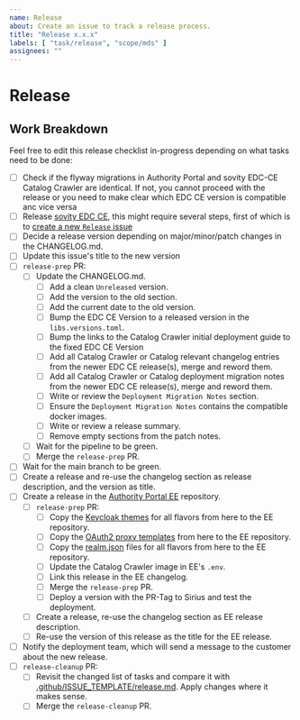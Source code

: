 ```yaml
---
name: Release
about: Create an issue to track a release process.
title: "Release x.x.x"
labels: [ "task/release", "scope/mds" ]
assignees: ""
---
```


# Release

## Work Breakdown

Feel free to edit this release checklist in-progress depending on what tasks need to be done:

- [ ] Check if the flyway migrations in Authority Portal and sovity EDC-CE Catalog Crawler are identical. If not, you cannot proceed with the release or you need to make clear which EDC CE version is compatible anc vice versa
- [ ] Release [sovity EDC CE](https://github.com/sovity/edc-ce), this might require several steps, first of which is
  to [create a new `Release` issue](https://github.com/sovity/edc-ce/issues/new/choose)
- [ ] Decide a release version depending on major/minor/patch changes in the CHANGELOG.md.
- [ ] Update this issue's title to the new version
- [ ] `release-prep` PR:
    - [ ] Update the CHANGELOG.md.
        - [ ] Add a clean `Unreleased` version.
        - [ ] Add the version to the old section.
        - [ ] Add the current date to the old version.
        - [ ] Bump the EDC CE Version to a released version in the `libs.versions.toml`.
        - [ ] Bump the links to the Catalog Crawler initial deployment guide to the fixed EDC CE Version
        - [ ] Add all Catalog Crawler or Catalog relevant changelog entries from the newer EDC CE release(s), merge and
          reword them.
        - [ ] Add all Catalog Crawler or Catalog deployment migration notes from the newer EDC CE release(s), merge and
          reword them.
        - [ ] Write or review the `Deployment Migration Notes` section.
        - [ ] Ensure the `Deployment Migration Notes` contains the compatible docker images.
        - [ ] Write or review a release summary.
        - [ ] Remove empty sections from the patch notes.
    - [ ] Wait for the pipeline to be green.
    - [ ] Merge the `release-prep` PR.
- [ ] Wait for the main branch to be green.
- [ ] Create a release and re-use the changelog section as release description, and the version as title.
- [ ] Create a release in the [Authority Portal EE](https://github.com/sovity/authority-portal-ee) repository.
    - [ ] `release-prep` PR:
        - [ ] Copy the [Keycloak themes](https://github.com/sovity/authority-portal/tree/main/authority-portal-keycloak) for all flavors
          from here to the EE repository.
        - [ ] Copy
          the [OAuth2 proxy templates](https://github.com/sovity/authority-portal/tree/main/authority-portal-oauth2-proxy)
          from here to the EE repository.
        - [ ] Copy
          the [realm.json](https://github.com/sovity/authority-portal/blob/main/authority-portal-backend/authority-portal-quarkus/src/main/resources/realm.json) files for all flavors
          from here to the EE repository.
        - [ ] Update the Catalog Crawler image in EE's `.env`.
        - [ ] Link this release in the EE changelog.
        - [ ] Merge the `release-prep` PR.
        - [ ] Deploy a version with the PR-Tag to Sirius and test the deployment.
    - [ ] Create a release, re-use the changelog section as EE release description.
    - [ ] Re-use the version of this release as the title for the EE release.
- [ ] Notify the deployment team, which will send a message to the customer about the new release.
- [ ] `release-cleanup` PR:
    - [ ] Revisit the changed list of tasks and compare it
      with [.github/ISSUE_TEMPLATE/release.md](https://github.com/sovity/authority-portal/blob/main/.github/ISSUE_TEMPLATE/release.md).
      Apply changes where it makes sense.
    - [ ] Merge the `release-cleanup` PR.